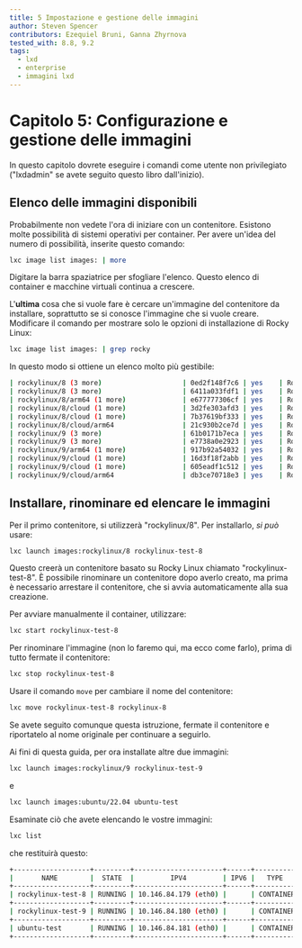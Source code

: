 ```yaml
---
title: 5 Impostazione e gestione delle immagini
author: Steven Spencer
contributors: Ezequiel Bruni, Ganna Zhyrnova
tested_with: 8.8, 9.2
tags:
  - lxd
  - enterprise
  - immagini lxd
---
```


# Capitolo 5: Configurazione e gestione delle immagini

In questo capitolo dovrete eseguire i comandi come utente non privilegiato ("lxdadmin" se avete seguito questo libro dall'inizio).

## Elenco delle immagini disponibili

Probabilmente non vedete l'ora di iniziare con un contenitore. Esistono molte possibilità di sistemi operativi per container. Per avere un'idea del numero di possibilità, inserite questo comando:

```bash
lxc image list images: | more
```

Digitare la barra spaziatrice per sfogliare l'elenco. Questo elenco di container e macchine virtuali continua a crescere.

L'**ultima** cosa che si vuole fare è cercare un'immagine del contenitore da installare, soprattutto se si conosce l'immagine che si vuole creare. Modificare il comando per mostrare solo le opzioni di installazione di Rocky Linux:

```bash
lxc image list images: | grep rocky
```

In questo modo si ottiene un elenco molto più gestibile:

```bash
| rockylinux/8 (3 more)                    | 0ed2f148f7c6 | yes    | Rockylinux 8 amd64 (20220805_02:06)          | x86_64       | CONTAINER       | 128.68MB  | Aug 5, 2022 at 12:00am (UTC)  |
| rockylinux/8 (3 more)                    | 6411a033fdf1 | yes    | Rockylinux 8 amd64 (20220805_02:06)          | x86_64       | VIRTUAL-MACHINE | 643.15MB  | Aug 5, 2022 at 12:00am (UTC)  |
| rockylinux/8/arm64 (1 more)              | e677777306cf | yes    | Rockylinux 8 arm64 (20220805_02:29)          | aarch64      | CONTAINER       | 124.06MB  | Aug 5, 2022 at 12:00am (UTC)  |
| rockylinux/8/cloud (1 more)              | 3d2fe303afd3 | yes    | Rockylinux 8 amd64 (20220805_02:06)          | x86_64       | CONTAINER       | 147.04MB  | Aug 5, 2022 at 12:00am (UTC)  |
| rockylinux/8/cloud (1 more)              | 7b37619bf333 | yes    | Rockylinux 8 amd64 (20220805_02:06)          | x86_64       | VIRTUAL-MACHINE | 659.58MB  | Aug 5, 2022 at 12:00am (UTC)  |
| rockylinux/8/cloud/arm64                 | 21c930b2ce7d | yes    | Rockylinux 8 arm64 (20220805_02:06)          | aarch64      | CONTAINER       | 143.17MB  | Aug 5, 2022 at 12:00am (UTC)  |
| rockylinux/9 (3 more)                    | 61b0171b7eca | yes    | Rockylinux 9 amd64 (20220805_02:07)          | x86_64       | VIRTUAL-MACHINE | 526.38MB  | Aug 5, 2022 at 12:00am (UTC)  |
| rockylinux/9 (3 more)                    | e7738a0e2923 | yes    | Rockylinux 9 amd64 (20220805_02:07)          | x86_64       | CONTAINER       | 107.80MB  | Aug 5, 2022 at 12:00am (UTC)  |
| rockylinux/9/arm64 (1 more)              | 917b92a54032 | yes    | Rockylinux 9 arm64 (20220805_02:06)          | aarch64      | CONTAINER       | 103.81MB  | Aug 5, 2022 at 12:00am (UTC)  |
| rockylinux/9/cloud (1 more)              | 16d3f18f2abb | yes    | Rockylinux 9 amd64 (20220805_02:06)          | x86_64       | CONTAINER       | 123.52MB  | Aug 5, 2022 at 12:00am (UTC)  |
| rockylinux/9/cloud (1 more)              | 605eadf1c512 | yes    | Rockylinux 9 amd64 (20220805_02:06)          | x86_64       | VIRTUAL-MACHINE | 547.39MB  | Aug 5, 2022 at 12:00am (UTC)  |
| rockylinux/9/cloud/arm64                 | db3ce70718e3 | yes    | Rockylinux 9 arm64 (20220805_02:06)          | aarch64      | CONTAINER       | 119.27MB  | Aug 5, 2022 at 12:00am (UTC)  |
```

## Installare, rinominare ed elencare le immagini

Per il primo contenitore, si utilizzerà "rockylinux/8". Per installarlo, *si può* usare:

```bash
lxc launch images:rockylinux/8 rockylinux-test-8
```

Questo creerà un contenitore basato su Rocky Linux chiamato "rockylinux-test-8". È possibile rinominare un contenitore dopo averlo creato, ma prima è necessario arrestare il contenitore, che si avvia automaticamente alla sua creazione.

Per avviare manualmente il container, utilizzare:

```bash
lxc start rockylinux-test-8
```

Per rinominare l'immagine (non lo faremo qui, ma ecco come farlo), prima di tutto fermate il contenitore:

```bash
lxc stop rockylinux-test-8
```

Usare il comando `move` per cambiare il nome del contenitore:

```bash
lxc move rockylinux-test-8 rockylinux-8
```

Se avete seguito comunque questa istruzione, fermate il contenitore e riportatelo al nome originale per continuare a seguirlo.

Ai fini di questa guida, per ora installate altre due immagini:

```bash
lxc launch images:rockylinux/9 rockylinux-test-9
```

e

```bash
lxc launch images:ubuntu/22.04 ubuntu-test
```

Esaminate ciò che avete elencando le vostre immagini:

```bash
lxc list
```

che restituirà questo:

```bash
+-------------------+---------+----------------------+------+-----------+-----------+
|       NAME        |  STATE  |         IPV4         | IPV6 |   TYPE    | SNAPSHOTS |
+-------------------+---------+----------------------+------+-----------+-----------+
| rockylinux-test-8 | RUNNING | 10.146.84.179 (eth0) |      | CONTAINER | 0         |
+-------------------+---------+----------------------+------+-----------+-----------+
| rockylinux-test-9 | RUNNING | 10.146.84.180 (eth0) |      | CONTAINER | 0         |
+-------------------+---------+----------------------+------+-----------+-----------+
| ubuntu-test       | RUNNING | 10.146.84.181 (eth0) |      | CONTAINER | 0         |
+-------------------+---------+----------------------+------+-----------+-----------+
```
